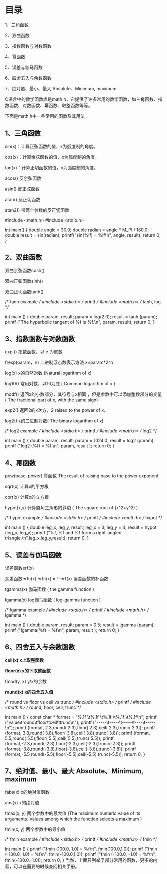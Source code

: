 # 目录

1、三角函数

2、双曲函数

3、指数函数与对数函数

4、幂函数

5、误差与伽马函数

6、四舍五入与余数函数

7、绝对值、最小、最大 Absolute、Minimum, maximum

C语言中的数学函数库是math.h，它提供了许多常用的数学函数，如三角函数、指数函数、对数函数、幂函数、取整函数等等。



下面是math.h中一些常用的函数及其用法：

## 1、三角函数

sin(x)：计算正弦函数的值，x为弧度制的角度。

cos(x)：计算余弦函数的值，x为弧度制的角度。

tan(x)：计算正切函数的值，x为弧度制的角度。

acos() 反余弦函数

asin() 反正弦函数

atan() 反正切函数

atan2() 带两个参数的反正切函数

#include <math.h>
#include <stdio.h>

int main()
{
    double angle = 30.0;
    double radian = angle * M_PI / 180.0;
    double result = sin(radian);
    printf("sin(%lf) = %lf\n", angle, result);
    return 0;
}

## 2、双曲函数

双曲余弦函数cosh()

双曲正弦函数sinh()

双曲正切函数tanh()

/* tanh example */
#include <stdio.h>      /* printf */
#include <math.h>       /* tanh, log */

int main ()
{
  double param, result;
  param = log(2.0);
  result = tanh (param);
  printf ("The hyperbolic tangent of %f is %f.\n", param, result);
  return 0;
}

## 3、指数函数与对数函数

exp () 指数函数，以 e 为底数

frexp(param，n) 二进制浮点数表示方法 x=param*2^n

log(x) x的自然对数 (Natural logarithm of x)

log10() 常用对数，以10为底 ( Common logarithm of x )

modf() 返回x的小数部分，其符号与x相同 ，但是参数中可以添加整数部分的变量( The fractional part of x, with the same sign)

exp2() 返回2的x次方，2 raised to the power of x.

log2() x的二进制对数( The binary logarithm of x)

/* log2 example */
#include <stdio.h>      /* printf */
#include <math.h>       /* log2 */

int main ()
{
  double param, result;
  param = 1024.0;
  result = log2 (param);
  printf ("log2 (%f) = %f.\n", param, result );
  return 0;
}

## 4、幂函数

pow(base, power) 幂函数 The result of raising base to the power exponent

sqrt(x) 计算x的平方根

cbrt(x) 计算x的立方根

hypot(x,y) 计算直角三角形的斜边 ( The square root of (x^2+y^2) )

/* hypot example */
#include <stdio.h>      /* printf */
#include <math.h>       /* hypot */

int main ()
{
  double leg_x, leg_y, result;
  leg_x = 3;
  leg_y = 4;
  result = hypot (leg_x, leg_y);
  printf ("%f, %f and %f form a right-angled triangle.\n",leg_x,leg_y,result);
  return 0;
}

## 5、误差与伽马函数

误差函数erf(x)

余差函数erfc(x) erfc(x) = 1-erf(x) 误差函数的补函数

tgamma(x) 伽马函数 ( the gamma function )

lgamma(x) log伽马函数 ( log-gamma function )

/* lgamma example */
#include <stdio.h>      /* printf */
#include <math.h>       /* lgamma */

int main ()
{
  double param, result;
  param = 0.5;
  result = lgamma (param);
  printf ("lgamma(%f) = %f\n", param, result );
  return 0;
}

## 6、**四舍五入与余数函数**

**ceil(x) x上取整函数**

**floor(x) x的下取整函数**

fmod(y, x) y/x的余数

**round(x) x的四舍五入值**

/* round vs floor vs ceil vs trunc */
#include <stdio.h>      /* printf */
#include <math.h>       /* round, floor, ceil, trunc */

int main ()
{
  const char * format = "%.1f \t%.1f \t%.1f \t%.1f \t%.1f\n";
  printf ("value\tround\tfloor\tceil\ttrunc\n");
  printf ("-----\t-----\t-----\t----\t-----\n");
  printf (format, 2.3,round( 2.3),floor( 2.3),ceil( 2.3),trunc( 2.3));
  printf (format, 3.8,round( 3.8),floor( 3.8),ceil( 3.8),trunc( 3.8));
  printf (format, 5.5,round( 5.5),floor( 5.5),ceil( 5.5),trunc( 5.5));
  printf (format,-2.3,round(-2.3),floor(-2.3),ceil(-2.3),trunc(-2.3));
  printf (format,-3.8,round(-3.8),floor(-3.8),ceil(-3.8),trunc(-3.8));
  printf (format,-5.5,round(-5.5),floor(-5.5),ceil(-5.5),trunc(-5.5));
  return 0;
}

## 7、绝对值、最小、最大 Absolute、Minimum, maximum

fabs(x) x的绝对值函数

abs(x) x的绝对值

fmax(x, y) 两个参数中的最大值 (The maximum numeric value of its arguments. Values among which the function selects a maximum )

fmin(x, y) 两个参数中的最小值

/* fmin example */
#include <stdio.h>      /* printf */
#include <math.h>       /* fmin */

int main ()
{
  printf ("fmin (100.0, 1.0) = %f\n", fmin(100.0,1.0));
  printf ("fmin (-100.0, 1.0) = %f\n", fmin(-100.0,1.0));
  printf ("fmin (-100.0, -1.0) = %f\n", fmin(-100.0,-1.0));
  return 0;
}
当然，上面只列举了部分常用的函数，更多的内容，可以在需要的时候查阅相关手册。